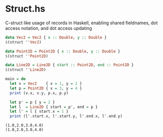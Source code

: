 # Struct.hs
C-struct like usage of records in Haskell, enabling shared fieldnames, dot access notation, and dot access updating

```haskell
data Vec2 = Vec2 { x :: Double, y :: Double }
$(struct ''Vec2)

data Point2D = Point2D { x :: Double, y :: Double }
$(struct ''Point2D)

data Line2D = Line2D { start :: Point2D, end :: Point2D }
$(struct ''Line2D)

main = do
  let v = Vec2    { x = 1, y = 2 }
  let p = Point2D { x = 3, y = 4 }
  print (v.x, v.y, p.x, p.y)

  let p' = p { y = 2 }
  let l  = Line2D { start = p', end = p }
  let l' = l { start.x = 1 }
  print (l'.start.x, l'.start.y, l'.end.x, l'.end.y)
```
```
(1.0,2.0,3.0,4.0)
(1.0,2.0,3.0,4.0)
```
